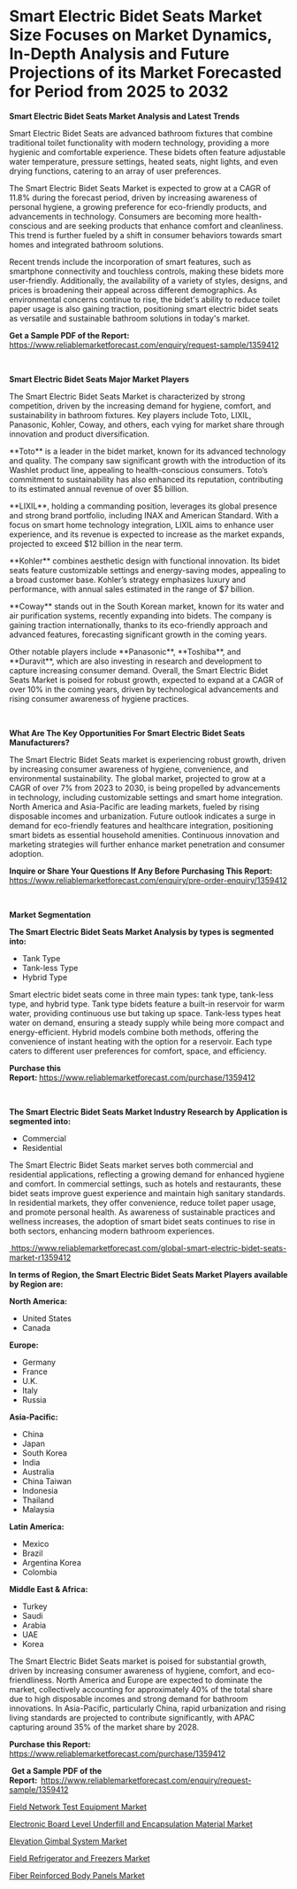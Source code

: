 <p><h1>Smart Electric Bidet Seats Market Size Focuses on Market Dynamics, In-Depth Analysis and Future Projections of its Market Forecasted for Period from 2025 to 2032</h1></p><p><strong>Smart Electric Bidet Seats Market Analysis and Latest Trends</strong></p>
<p><p>Smart Electric Bidet Seats are advanced bathroom fixtures that combine traditional toilet functionality with modern technology, providing a more hygienic and comfortable experience. These bidets often feature adjustable water temperature, pressure settings, heated seats, night lights, and even drying functions, catering to an array of user preferences. </p><p>The Smart Electric Bidet Seats Market is expected to grow at a CAGR of 11.8% during the forecast period, driven by increasing awareness of personal hygiene, a growing preference for eco-friendly products, and advancements in technology. Consumers are becoming more health-conscious and are seeking products that enhance comfort and cleanliness. This trend is further fueled by a shift in consumer behaviors towards smart homes and integrated bathroom solutions.</p><p>Recent trends include the incorporation of smart features, such as smartphone connectivity and touchless controls, making these bidets more user-friendly. Additionally, the availability of a variety of styles, designs, and prices is broadening their appeal across different demographics. As environmental concerns continue to rise, the bidet's ability to reduce toilet paper usage is also gaining traction, positioning smart electric bidet seats as versatile and sustainable bathroom solutions in today's market.</p></p>
<p><strong>Get a Sample PDF of the Report:&nbsp;</strong> <a href="https://www.reliablemarketforecast.com/enquiry/request-sample/1359412?utm_campaign=1890&utm_medium=2&utm_source=Github&utm_content=ia&utm_term=22032025&utm_id=smart-electric-bidet-seats">https://www.reliablemarketforecast.com/enquiry/request-sample/1359412</a></p>
<p>&nbsp;</p>
<p><strong>Smart Electric Bidet Seats Major Market Players</strong></p>
<p><p>The Smart Electric Bidet Seats Market is characterized by strong competition, driven by the increasing demand for hygiene, comfort, and sustainability in bathroom fixtures. Key players include Toto, LIXIL, Panasonic, Kohler, Coway, and others, each vying for market share through innovation and product diversification.</p><p>**Toto** is a leader in the bidet market, known for its advanced technology and quality. The company saw significant growth with the introduction of its Washlet product line, appealing to health-conscious consumers. Toto’s commitment to sustainability has also enhanced its reputation, contributing to its estimated annual revenue of over $5 billion.</p><p>**LIXIL**, holding a commanding position, leverages its global presence and strong brand portfolio, including INAX and American Standard. With a focus on smart home technology integration, LIXIL aims to enhance user experience, and its revenue is expected to increase as the market expands, projected to exceed $12 billion in the near term.</p><p>**Kohler** combines aesthetic design with functional innovation. Its bidet seats feature customizable settings and energy-saving modes, appealing to a broad customer base. Kohler’s strategy emphasizes luxury and performance, with annual sales estimated in the range of $7 billion.</p><p>**Coway** stands out in the South Korean market, known for its water and air purification systems, recently expanding into bidets. The company is gaining traction internationally, thanks to its eco-friendly approach and advanced features, forecasting significant growth in the coming years.</p><p>Other notable players include **Panasonic**, **Toshiba**, and **Duravit**, which are also investing in research and development to capture increasing consumer demand. Overall, the Smart Electric Bidet Seats Market is poised for robust growth, expected to expand at a CAGR of over 10% in the coming years, driven by technological advancements and rising consumer awareness of hygiene practices.</p></p>
<p>&nbsp;</p>
<p><strong>What Are The Key Opportunities For Smart Electric Bidet Seats Manufacturers?</strong></p>
<p><p>The Smart Electric Bidet Seats market is experiencing robust growth, driven by increasing consumer awareness of hygiene, convenience, and environmental sustainability. The global market, projected to grow at a CAGR of over 7% from 2023 to 2030, is being propelled by advancements in technology, including customizable settings and smart home integration. North America and Asia-Pacific are leading markets, fueled by rising disposable incomes and urbanization. Future outlook indicates a surge in demand for eco-friendly features and healthcare integration, positioning smart bidets as essential household amenities. Continuous innovation and marketing strategies will further enhance market penetration and consumer adoption.</p></p>
<p><strong>Inquire or Share Your Questions If Any Before Purchasing This Report:</strong> <a href="https://www.reliablemarketforecast.com/enquiry/pre-order-enquiry/1359412?utm_campaign=1890&utm_medium=2&utm_source=Github&utm_content=ia&utm_term=22032025&utm_id=smart-electric-bidet-seats">https://www.reliablemarketforecast.com/enquiry/pre-order-enquiry/1359412</a></p>
<p>&nbsp;</p>
<p><strong>Market Segmentation</strong></p>
<p><strong>The Smart Electric Bidet Seats Market Analysis by types is segmented into:</strong></p>
<p><ul><li>Tank Type</li><li>Tank-less Type</li><li>Hybrid Type</li></ul></p>
<p><p>Smart electric bidet seats come in three main types: tank type, tank-less type, and hybrid type. Tank type bidets feature a built-in reservoir for warm water, providing continuous use but taking up space. Tank-less types heat water on demand, ensuring a steady supply while being more compact and energy-efficient. Hybrid models combine both methods, offering the convenience of instant heating with the option for a reservoir. Each type caters to different user preferences for comfort, space, and efficiency.</p></p>
<p><strong>Purchase this Report:&nbsp;</strong><a href="https://www.reliablemarketforecast.com/purchase/1359412?utm_campaign=1890&utm_medium=2&utm_source=Github&utm_content=ia&utm_term=22032025&utm_id=smart-electric-bidet-seats">https://www.reliablemarketforecast.com/purchase/1359412</a></p>
<p>&nbsp;</p>
<p><strong>The Smart Electric Bidet Seats Market Industry Research by Application is segmented into:</strong></p>
<p><ul><li>Commercial</li><li>Residential</li></ul></p>
<p><p>The Smart Electric Bidet Seats market serves both commercial and residential applications, reflecting a growing demand for enhanced hygiene and comfort. In commercial settings, such as hotels and restaurants, these bidet seats improve guest experience and maintain high sanitary standards. In residential markets, they offer convenience, reduce toilet paper usage, and promote personal health. As awareness of sustainable practices and wellness increases, the adoption of smart bidet seats continues to rise in both sectors, enhancing modern bathroom experiences.</p></p>
<p><a href="https://www.reliablemarketforecast.com/global-smart-electric-bidet-seats-market-r1359412?utm_campaign=1890&utm_medium=2&utm_source=Github&utm_content=ia&utm_term=22032025&utm_id=smart-electric-bidet-seats">&nbsp;https://www.reliablemarketforecast.com/global-smart-electric-bidet-seats-market-r1359412</a></p>
<p><strong>In terms of Region, the Smart Electric Bidet Seats Market Players available by Region are:</strong></p>
<p>
    <p> <strong> North America: </strong>
        <ul>
            <li>United States</li>
            <li>Canada</li>
        </ul>
        </p> 
    <p> <strong> Europe: </strong>
        <ul>
            <li>Germany</li>
            <li>France</li>
            <li>U.K.</li>
            <li>Italy</li>
            <li>Russia</li>
        </ul>
        </p> 
    <p> <strong> Asia-Pacific: </strong>
        <ul>
            <li>China</li>
            <li>Japan</li>
            <li>South Korea</li>
            <li>India</li>
            <li>Australia</li>
            <li>China Taiwan</li>
            <li>Indonesia</li>
            <li>Thailand</li>
            <li>Malaysia</li>
        </ul>
        </p> 
    <p> <strong> Latin America: </strong>
        <ul>
            <li>Mexico</li>
            <li>Brazil</li>
            <li>Argentina Korea</li>
            <li>Colombia</li>
        </ul>
        </p> 
    <p> <strong> Middle East & Africa: </strong>
        <ul>
            <li>Turkey</li>
            <li>Saudi</li>
            <li>Arabia</li>
            <li>UAE</li>
            <li>Korea</li>
        </ul>
    </p>
    </p>
<p><p>The Smart Electric Bidet Seats market is poised for substantial growth, driven by increasing consumer awareness of hygiene, comfort, and eco-friendliness. North America and Europe are expected to dominate the market, collectively accounting for approximately 40% of the total share due to high disposable incomes and strong demand for bathroom innovations. In Asia-Pacific, particularly China, rapid urbanization and rising living standards are projected to contribute significantly, with APAC capturing around 35% of the market share by 2028.</p></p>
<p><strong>Purchase this Report: </strong><a href="https://www.reliablemarketforecast.com/purchase/1359412?utm_campaign=1890&utm_medium=2&utm_source=Github&utm_content=ia&utm_term=22032025&utm_id=smart-electric-bidet-seats">https://www.reliablemarketforecast.com/purchase/1359412</a></p>
<p>&nbsp;<strong>Get a Sample PDF of the Report:&nbsp;&nbsp;</strong><a href="https://www.reliablemarketforecast.com/enquiry/request-sample/1359412?utm_campaign=1890&utm_medium=2&utm_source=Github&utm_content=ia&utm_term=22032025&utm_id=smart-electric-bidet-seats">https://www.reliablemarketforecast.com/enquiry/request-sample/1359412</a></p>
<p><strong></strong></p>
<p><p><a href="https://github.com/lelahokendo/Market-Research-Report-List-1/blob/main/field-network-test-equipment-market.md?utm_campaign=1890&utm_medium=2&utm_source=Github&utm_content=ia&utm_term=22032025&utm_id=smart-electric-bidet-seats">Field Network Test Equipment Market</a></p><p><a href="https://github.com/eskelimaksic/Market-Research-Report-List-1/blob/main/electronic-board-level-underfill-and-encapsulation-material-market.md?utm_campaign=1890&utm_medium=2&utm_source=Github&utm_content=ia&utm_term=22032025&utm_id=smart-electric-bidet-seats">Electronic Board Level Underfill and Encapsulation Material Market</a></p><p><a href="https://github.com/gogashopkewy/Market-Research-Report-List-1/blob/main/elevation-gimbal-system-market.md?utm_campaign=1890&utm_medium=2&utm_source=Github&utm_content=ia&utm_term=22032025&utm_id=smart-electric-bidet-seats">Elevation Gimbal System Market</a></p><p><a href="https://github.com/vestadjogile/Market-Research-Report-List-1/blob/main/field-refrigerator-and-freezers-market.md?utm_campaign=1890&utm_medium=2&utm_source=Github&utm_content=ia&utm_term=22032025&utm_id=smart-electric-bidet-seats">Field Refrigerator and Freezers Market</a></p><p><a href="https://github.com/wantadhagino/Market-Research-Report-List-1/blob/main/fiber-reinforced-body-panels-market.md?utm_campaign=1890&utm_medium=2&utm_source=Github&utm_content=ia&utm_term=22032025&utm_id=smart-electric-bidet-seats">Fiber Reinforced Body Panels Market</a></p></p>